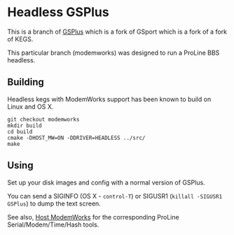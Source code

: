 # Headless GSPlus

This is a branch of [GSPlus](https://github.com/digarok/gsplus) which is a fork of GSport which is a fork of a fork of KEGS.

This particular branch (modemworks) was designed to run a ProLine BBS headless.

## Building

Headless kegs with ModemWorks support has been known to build on Linux and OS X.

    git checkout modemworks
    mkdir build
    cd build
    cmake -DHOST_MW=ON -DDRIVER=HEADLESS ../src/
    make

## Using

Set up your disk images and config with a normal version of GSPlus. 

You can send a SIGINFO (OS X - `control-T`) or SIGUSR1 (`killall -SIGUSR1 GSPlus`) to dump the text screen.

See also, [Host ModemWorks](https://github.com/ksherlock/host-modemworks) for the corresponding ProLine Serial/Modem/Time/Hash tools.
